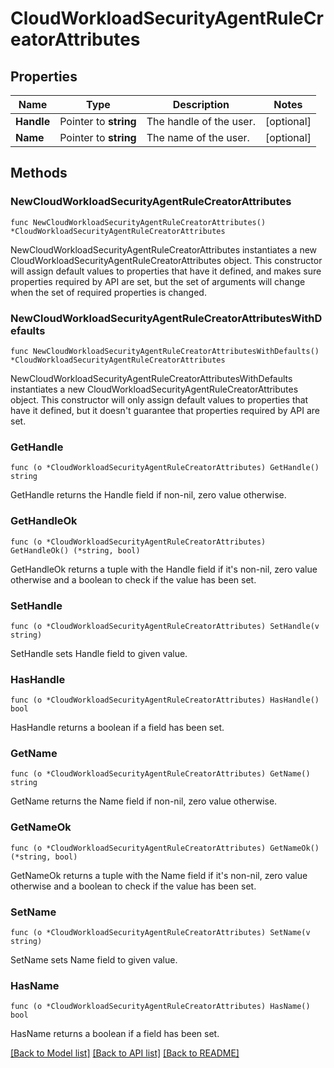 # CloudWorkloadSecurityAgentRuleCreatorAttributes

## Properties

| Name       | Type                  | Description             | Notes      |
| ---------- | --------------------- | ----------------------- | ---------- |
| **Handle** | Pointer to **string** | The handle of the user. | [optional] |
| **Name**   | Pointer to **string** | The name of the user.   | [optional] |

## Methods

### NewCloudWorkloadSecurityAgentRuleCreatorAttributes

`func NewCloudWorkloadSecurityAgentRuleCreatorAttributes() *CloudWorkloadSecurityAgentRuleCreatorAttributes`

NewCloudWorkloadSecurityAgentRuleCreatorAttributes instantiates a new CloudWorkloadSecurityAgentRuleCreatorAttributes object.
This constructor will assign default values to properties that have it defined,
and makes sure properties required by API are set, but the set of arguments
will change when the set of required properties is changed.

### NewCloudWorkloadSecurityAgentRuleCreatorAttributesWithDefaults

`func NewCloudWorkloadSecurityAgentRuleCreatorAttributesWithDefaults() *CloudWorkloadSecurityAgentRuleCreatorAttributes`

NewCloudWorkloadSecurityAgentRuleCreatorAttributesWithDefaults instantiates a new CloudWorkloadSecurityAgentRuleCreatorAttributes object.
This constructor will only assign default values to properties that have it defined,
but it doesn't guarantee that properties required by API are set.

### GetHandle

`func (o *CloudWorkloadSecurityAgentRuleCreatorAttributes) GetHandle() string`

GetHandle returns the Handle field if non-nil, zero value otherwise.

### GetHandleOk

`func (o *CloudWorkloadSecurityAgentRuleCreatorAttributes) GetHandleOk() (*string, bool)`

GetHandleOk returns a tuple with the Handle field if it's non-nil, zero value otherwise
and a boolean to check if the value has been set.

### SetHandle

`func (o *CloudWorkloadSecurityAgentRuleCreatorAttributes) SetHandle(v string)`

SetHandle sets Handle field to given value.

### HasHandle

`func (o *CloudWorkloadSecurityAgentRuleCreatorAttributes) HasHandle() bool`

HasHandle returns a boolean if a field has been set.

### GetName

`func (o *CloudWorkloadSecurityAgentRuleCreatorAttributes) GetName() string`

GetName returns the Name field if non-nil, zero value otherwise.

### GetNameOk

`func (o *CloudWorkloadSecurityAgentRuleCreatorAttributes) GetNameOk() (*string, bool)`

GetNameOk returns a tuple with the Name field if it's non-nil, zero value otherwise
and a boolean to check if the value has been set.

### SetName

`func (o *CloudWorkloadSecurityAgentRuleCreatorAttributes) SetName(v string)`

SetName sets Name field to given value.

### HasName

`func (o *CloudWorkloadSecurityAgentRuleCreatorAttributes) HasName() bool`

HasName returns a boolean if a field has been set.

[[Back to Model list]](../README.md#documentation-for-models) [[Back to API list]](../README.md#documentation-for-api-endpoints) [[Back to README]](../README.md)

